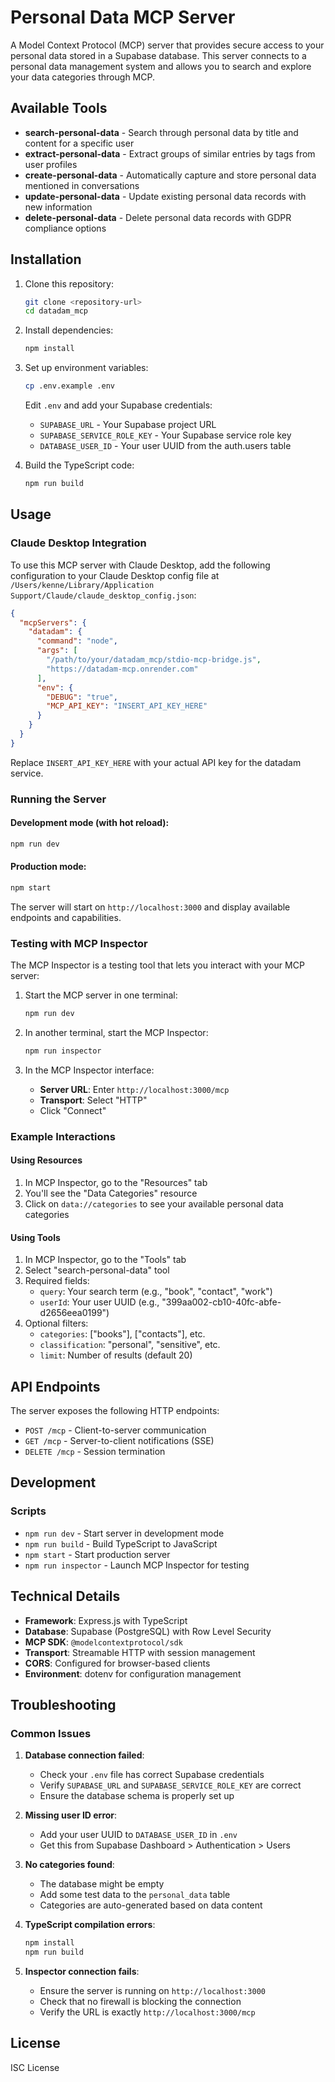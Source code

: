 # Personal Data MCP Server

A Model Context Protocol (MCP) server that provides secure access to your personal data stored in a Supabase database. This server connects to a personal data management system and allows you to search and explore your data categories through MCP.

## Available Tools

- **search-personal-data** - Search through personal data by title and content for a specific user
- **extract-personal-data** - Extract groups of similar entries by tags from user profiles  
- **create-personal-data** - Automatically capture and store personal data mentioned in conversations
- **update-personal-data** - Update existing personal data records with new information
- **delete-personal-data** - Delete personal data records with GDPR compliance options

## Installation

1. Clone this repository:
   ```bash
   git clone <repository-url>
   cd datadam_mcp
   ```

2. Install dependencies:
   ```bash
   npm install
   ```

3. Set up environment variables:
   ```bash
   cp .env.example .env
   ```
   Edit `.env` and add your Supabase credentials:
   - `SUPABASE_URL` - Your Supabase project URL
   - `SUPABASE_SERVICE_ROLE_KEY` - Your Supabase service role key
   - `DATABASE_USER_ID` - Your user UUID from the auth.users table

4. Build the TypeScript code:
   ```bash
   npm run build
   ```

## Usage

### Claude Desktop Integration

To use this MCP server with Claude Desktop, add the following configuration to your Claude Desktop config file at `/Users/kenne/Library/Application Support/Claude/claude_desktop_config.json`:

```json
{
  "mcpServers": {
    "datadam": {
      "command": "node",
      "args": [
        "/path/to/your/datadam_mcp/stdio-mcp-bridge.js",
        "https://datadam-mcp.onrender.com"
      ],
      "env": {
        "DEBUG": "true",
        "MCP_API_KEY": "INSERT_API_KEY_HERE"
      }
    }
  }
}
```

Replace `INSERT_API_KEY_HERE` with your actual API key for the datadam service.

### Running the Server

#### Development mode (with hot reload):
```bash
npm run dev
```

#### Production mode:
```bash
npm start
```

The server will start on `http://localhost:3000` and display available endpoints and capabilities.

### Testing with MCP Inspector

The MCP Inspector is a testing tool that lets you interact with your MCP server:

1. Start the MCP server in one terminal:
   ```bash
   npm run dev
   ```

2. In another terminal, start the MCP Inspector:
   ```bash
   npm run inspector
   ```

3. In the MCP Inspector interface:
   - **Server URL**: Enter `http://localhost:3000/mcp`
   - **Transport**: Select "HTTP"
   - Click "Connect"

### Example Interactions

#### Using Resources

1. In MCP Inspector, go to the "Resources" tab
2. You'll see the "Data Categories" resource
3. Click on `data://categories` to see your available personal data categories

#### Using Tools

1. In MCP Inspector, go to the "Tools" tab  
2. Select "search-personal-data" tool
3. Required fields:
   - `query`: Your search term (e.g., "book", "contact", "work")
   - `userId`: Your user UUID (e.g., "399aa002-cb10-40fc-abfe-d2656eea0199")
4. Optional filters:
   - `categories`: ["books"], ["contacts"], etc.
   - `classification`: "personal", "sensitive", etc.
   - `limit`: Number of results (default 20)

## API Endpoints

The server exposes the following HTTP endpoints:

- `POST /mcp` - Client-to-server communication
- `GET /mcp` - Server-to-client notifications (SSE)
- `DELETE /mcp` - Session termination


## Development

### Scripts

- `npm run dev` - Start server in development mode
- `npm run build` - Build TypeScript to JavaScript  
- `npm start` - Start production server
- `npm run inspector` - Launch MCP Inspector for testing


## Technical Details

- **Framework**: Express.js with TypeScript
- **Database**: Supabase (PostgreSQL) with Row Level Security
- **MCP SDK**: `@modelcontextprotocol/sdk`
- **Transport**: Streamable HTTP with session management
- **CORS**: Configured for browser-based clients
- **Environment**: dotenv for configuration management

## Troubleshooting

### Common Issues

1. **Database connection failed**: 
   - Check your `.env` file has correct Supabase credentials
   - Verify `SUPABASE_URL` and `SUPABASE_SERVICE_ROLE_KEY` are correct
   - Ensure the database schema is properly set up

2. **Missing user ID error**: 
   - Add your user UUID to `DATABASE_USER_ID` in `.env`
   - Get this from Supabase Dashboard > Authentication > Users

3. **No categories found**: 
   - The database might be empty
   - Add some test data to the `personal_data` table
   - Categories are auto-generated based on data content

4. **TypeScript compilation errors**: 
   ```bash
   npm install
   npm run build
   ```

5. **Inspector connection fails**: 
   - Ensure the server is running on `http://localhost:3000`
   - Check that no firewall is blocking the connection
   - Verify the URL is exactly `http://localhost:3000/mcp`

## License

ISC License
